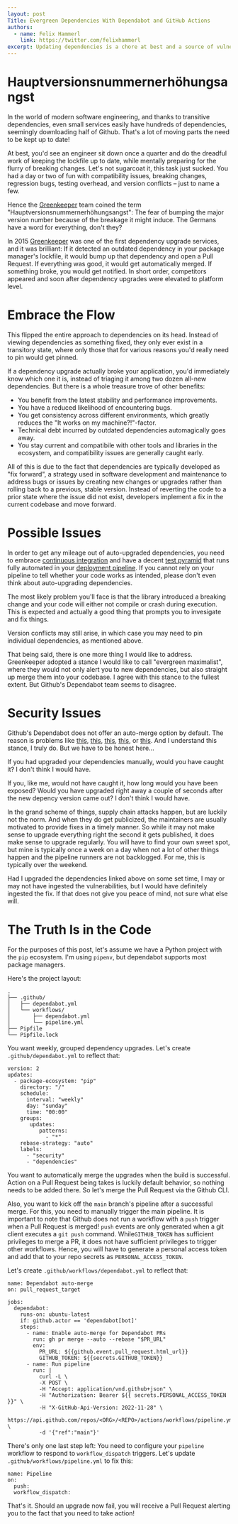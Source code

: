 ```yaml
---
layout: post
Title: Evergreen Dependencies With Dependabot and GitHub Actions
authors:
  - name: Felix Hammerl
    link: https://twitter.com/felixhammerl
excerpt: Updating dependencies is a chore at best and a source of vulnerabilities at worst. Let's look at a better way with Github Actions and Dependabot, and examine the pros and cons.
---
```


# Hauptversionsnummernerhöhungsangst

In the world of modern software engineering, and thanks to transitive dependencies, even small services easily have hundreds of dependencies, seemingly downloading half of Github. That's a lot of moving parts the need to be kept up to date!

At best, you'd see an engineer sit down once a quarter and do the dreadful work of keeping the lockfile up to date, while mentally preparing for the flurry of breaking changes. Let's not sugarcoat it, this task just sucked. You had a day or two of fun with compatibility issues, breaking changes, regression bugs, testing overhead, and version conflicts – just to name a few.

Hence the [Greenkeeper](https://greenkeeper.io/) team coined the term "Hauptversionsnummernerhöhungsangst": The fear of bumping the major version number because of the breakage it might induce. The Germans have a word for everything, don't they?

In 2015 [Greenkeeper](https://greenkeeper.io/) was one of the first dependency upgrade services, and it was brilliant: If it detected an outdated dependency in your package manager's lockfile, it would bump up that dependency and open a Pull Request. If everything was good, it would get automatically merged. If something broke, you would get notified. In short order, competitors appeared and soon after dependency upgrades were elevated to platform level.

# Embrace the Flow

This flipped the entire approach to dependencies on its head. Instead of viewing dependencies as something fixed, they only ever exist in a transitory state, where only those that for various reasons you'd really need to pin would get pinned.

If a dependency upgrade actually broke your application, you'd immediately know which one it is, instead of triaging it among two dozen all-new dependencies. But there is a whole treasure trove of other benefits:

- You benefit from the latest stability and performance improvements.
- You have a reduced likelihood of encountering bugs.
- You get consistency across different environments, which greatly reduces the "It works on my machine?!"-factor.
- Technical debt incurred by outdated dependencies automagically goes away.
- You stay current and compatibile with other tools and libraries in the ecosystem, and compatibility issues are generally caught early.

All of this is due to the fact that dependencies are typically developed as "fix forward", a strategy used in software development and maintenance to address bugs or issues by creating new changes or upgrades rather than rolling back to a previous, stable version. Instead of reverting the code to a prior state where the issue did not exist, developers implement a fix in the current codebase and move forward.

# Possible Issues

In order to get any mileage out of auto-upgraded dependencies, you need to embrace [continuous integration](https://martinfowler.com/articles/continuousIntegration.html) and have a decent [test pyramid](https://martinfowler.com/articles/practical-test-pyramid.html) that runs fully automated in your [deployment pipeline](https://martinfowler.com/bliki/DeploymentPipeline.html). If you cannot rely on your pipeline to tell whether your code works as intended, please don't even think about auto-upgrading dependencies.

The most likely problem you'll face is that the library introduced a breaking change and your code will either not compile or crash during execution. This is expected and actually a good thing that prompts you to invesigate and fix things.

Version conflicts may still arise, in which case you may need to pin individual dependencies, as mentioned above.

That being said, there is one more thing I would like to address. Greenkeeper adopted a stance I would like to call "evergreen maximalist", where they would not only alert you to new dependencies, but also straight up merge them into your codebase. I agree with this stance to the fullest extent. But Github's Dependabot team seems to disagree.

# Security Issues

Github's Dependabot does not offer an auto-merge option by default. The reason is problems like [this](https://github.com/dominictarr/event-stream/issues/116), [this](https://github.com/hugeglass/flatmap-stream/issues/2), [this](https://en.wikipedia.org/wiki/Npm_left-pad_incident), [this](https://www.cisa.gov/news-events/alerts/2021/10/22/malware-discovered-popular-npm-package-ua-parser-js), or [this](https://www.bleepingcomputer.com/news/security/popular-coa-npm-library-hijacked-to-steal-user-passwords/). And I understand this stance, I truly do. But we have to be honest here...

If you had upgraded your dependencies manually, would you have caught it? I don't think I would have. 

If you, like me, would not have caught it, how long would you have been exposed? Would you have upgraded right away a couple of seconds after the new depency version came out? I don't think I would have.

In the grand scheme of things, supply chain attacks happen, but are luckily not the norm. And when they do get publicized, the maintainers are usually motivated to provide fixes in a timely manner. So while it may not make sense to upgrade everything right the second it gets published, it does make sense to upgrade regularly. You will have to find your own sweet spot, but mine is typically once a week on a day when not a lot of other things happen and the pipeline runners are not backlogged. For me, this is typically over the weekend.

Had I upgraded the dependencies linked above on some set time, I may or may not have ingested the vulnerabilities, but I would have definitely ingested the fix. If that does not give you peace of mind, not sure what else will.

# The Truth Is in the Code

For the purposes of this post, let's assume we have a Python project with the `pip` ecosystem. I'm using `pipenv`, but dependabot supports most package managers. 

Here's the project layout:

```
.
├── .github/
│   ├── dependabot.yml
│   └── workflows/
│       ├── dependabot.yml
│       └── pipeline.yml
├── Pipfile
└── Pipfile.lock
```

You want weekly, grouped dependency upgrades. Let's create `.github/dependabot.yml` to reflect that:

```
version: 2
updates:
  - package-ecosystem: "pip"
    directory: "/"
    schedule:
      interval: "weekly"
      day: "sunday"
      time: "00:00"
    groups:
       updates:
          patterns:
            - "*"
    rebase-strategy: "auto"
    labels:
      - "security"
      - "dependencies"
```

You want to automatically merge the upgrades when the build is successful. Action on a Pull Request being takes is luckily default behavior, so nothing needs to be added there. So let's merge the Pull Request via the Github CLI. 

Also, you want to kick off the `main` branch's pipeline after a successful merge. For this, you need to manually trigger the main pipeline. It is important to note that Github does not run a workflow with a `push` trigger when a Pull Request is merged! `push` events are only generated when a git client executes a `git push` command. While`GITHUB_TOKEN` has sufficient privileges to merge a PR, it does not have sufficient privileges to trigger other workflows. Hence, you will have to generate a personal access token and add that to your repo secrets as `PERSONAL_ACCESS_TOKEN`.

Let's create `.github/workflows/dependabot.yml` to reflect that:

```
name: Dependabot auto-merge
on: pull_request_target

jobs:
  dependabot:
    runs-on: ubuntu-latest
    if: github.actor == 'dependabot[bot]'
    steps:
      - name: Enable auto-merge for Dependabot PRs
        run: gh pr merge --auto --rebase "$PR_URL"
        env:
          PR_URL: ${{github.event.pull_request.html_url}}
          GITHUB_TOKEN: ${{secrets.GITHUB_TOKEN}}
      - name: Run pipeline
        run: |
          curl -L \
          -X POST \
          -H "Accept: application/vnd.github+json" \
          -H "Authorization: Bearer ${{ secrets.PERSONAL_ACCESS_TOKEN }}" \
          -H "X-GitHub-Api-Version: 2022-11-28" \
          https://api.github.com/repos/<ORG>/<REPO>/actions/workflows/pipeline.yml/dispatches \
          -d '{"ref":"main"}'
```

There's only one last step left: You need to configure your `pipeline` workflow to respond to `workflow_dispatch` triggers. Let's update `.github/workflows/pipeline.yml` to fix this:

```
name: Pipeline
on:
  push:
  workflow_dispatch:
```

That's it. Should an upgrade now fail, you will receive a Pull Request alerting you to the fact that you need to take action!

